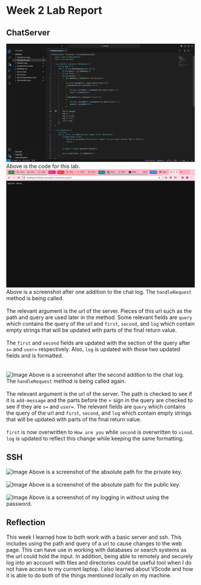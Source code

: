# Week 2 Lab Report
## ChatServer
![Image](Chat1.png)
Above is the code for this lab. <br/>
![Image](Chat2.png)
Above is a screenshot after one addition to the chat log. The ```handleRequest``` method is being called. <br/> \
The relevant argument is the url of the server. Pieces of this url such as the path and
query are used later in the method. Some relevant fields are ```query``` which contains
the query of the url and ```first```, ```second```, and ```log``` which contain empty 
strings that will be updated with parts of the final return value. <br/> \
The ```first``` and ```second``` fields are updated with the section of the query after
```s=``` and ```user=``` respectively. Also, ```log``` is updated with those two updated fields 
and is formatted. <br/>\
<br/>
![Image](Chat3.png)
Above is a screenshot after the second addtion to the chat log. The ```handleRequest``` method is being called again. <br/> \
The relevant argument is the url of the server. The path is checked to see if it is ```add-message``` and the parts before the 
= sign in the query are checked to see if they are ```s=``` and ```user=```. The relevant fields are ```query``` which contains
the query of the url and ```first```, ```second```, and ```log``` which contain empty 
strings that will be updated with parts of the final return value. <br/> \
```first``` is now overwritten to ```How are you``` while ```second``` is overwritten to ```vinod```. ```log``` is updated
to reflect this change while keeping the same formatting. <br/> 
## SSH
![Image](Private1.png)
Above is a screenshot of the absolute path for the private key. <br/> \
![Image](Public1.png)
Above is a screenshot of the absolute path for the public key. <br/> \
![Image](NoPassword.png)
Above is a screenshot of my logging in without using the password. <br/> 
## Reflection
This week I learned how to both work with a basic server and ssh. 
This includes using the path and query of a url to cause changes to the web page. This can have use in
working with databases or search systems as the url could hold the input. In addition, being able to 
remotely and securely log into an account with files and directories could be useful tool when I do not
have access to my current laptop. I also learned about VScode and how it is able to do both of the things mentioned
locally on my machine. 



